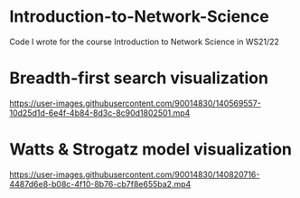 # Introduction-to-Network-Science
Code I wrote for the  course Introduction to Network Science in WS21/22


# Breadth-first search visualization
https://user-images.githubusercontent.com/90014830/140569557-10d25d1d-6e4f-4b84-8d3c-8c90d1802501.mp4

# Watts & Strogatz model visualization
https://user-images.githubusercontent.com/90014830/140820716-4487d6e8-b08c-4f10-8b76-cb7f8e655ba2.mp4


